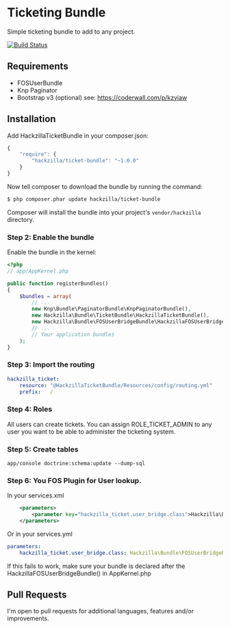 Ticketing Bundle
================

Simple ticketing bundle to add to any project.

[![Build Status](https://travis-ci.org/hackzilla/TicketBundle.png?branch=master)](https://travis-ci.org/hackzilla/TicketBundle)

Requirements
------------

* FOSUserBundle
* Knp Paginator
* Bootstrap v3 (optional) see: https://coderwall.com/p/kzyiaw


Installation
------------

Add HackzillaTicketBundle in your composer.json:

```js
{
    "require": {
        "hackzilla/ticket-bundle": "~1.0.0"
    }
}
```

Now tell composer to download the bundle by running the command:

``` bash
$ php composer.phar update hackzilla/ticket-bundle
```

Composer will install the bundle into your project's `vendor/hackzilla` directory.

### Step 2: Enable the bundle

Enable the bundle in the kernel:

``` php
<?php
// app/AppKernel.php

public function registerBundles()
{
    $bundles = array(
        // ...
        new Knp\Bundle\PaginatorBundle\KnpPaginatorBundle(),
        new Hackzilla\Bundle\TicketBundle\HackzillaTicketBundle(),
        new Hackzilla\Bundle\FOSUserBridgeBundle\HackzillaFOSUserBridgeBundle(),
        // ...
        // Your application bundles
    );
}
```

### Step 3: Import the routing

``` yml
hackzilla_ticket:
    resource: "@HackzillaTicketBundle/Resources/config/routing.yml"
    prefix:   /
```

### Step 4: Roles

All users can create tickets.
You can assign ROLE_TICKET_ADMIN to any user you want to be able to administer the ticketing system.

### Step 5: Create tables

```app/console doctrine:schema:update --dump-sql```

### Step 6: You FOS Plugin for User lookup.

In your services.xml

```xml
    <parameters>
        <parameter key="hackzilla_ticket.user_bridge.class">Hackzilla\Bundle\FOSUserBridgeBundle\User\FOSUser</parameter>
    </parameters>
```

Or in your services.yml

```yml
parameters:
    hackzilla_ticket.user_bridge.class: Hackzilla\Bundle\FOSUserBridgeBundle\User\FOSBridge
```

If this fails to work, make sure your bundle is declared after the HackzillaFOSUserBridgeBundle() in AppKernel.php


Pull Requests
-------------

I'm open to pull requests for additional languages, features and/or improvements.

